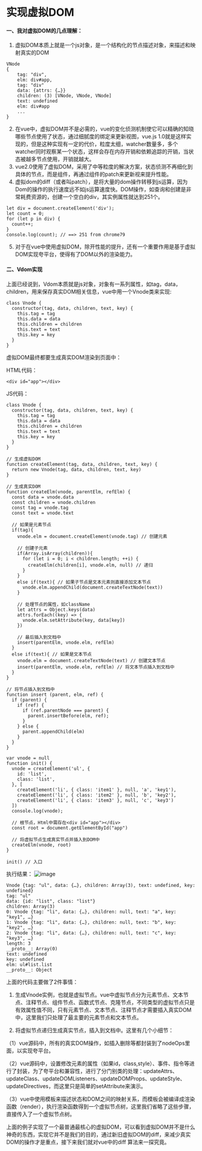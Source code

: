 # 实现虚拟DOM

#### 一、我对虚拟DOM的几点理解：
1. 虚拟DOM本质上就是一个js对象，是一个结构化的节点描述对象，来描述和映射真实的DOM
```
VNode 
{
    tag: "div", 
    elm: div#app,
    tag: "div"
    data: {attrs: {…}}
    children: (3) [VNode, VNode, VNode]
    text: undefined
    elm: div#app
    ...
}
```

2. 在vue中，虚拟DOM并不是必需的，vue的变化侦测机制使它可以精确的知晓哪些节点使用了状态，通过细腻度的绑定来更新视图，vue.js 1.0就是这样实现的，但是这种实现有一定的代价，粒度太细，watcher数量多，多个watcher同时观察某一个状态，这样会存在内存开销和依赖追踪的开销，当状态被越多节点使用，开销就越大。
3. vue2.0使用了虚拟DOM，采用了中等粒度的解决方案，状态侦测不再细化到具体的节点，而是组件，再通过组件的patch来更新视来提升性能。
4. 虚拟dom的diff（或者叫patch），是将大量的dom操作转移到js运算，因为Dom的操作的执行速度远不如js运算速度快。DOM操作，如查询和创建是非常耗费资源的，创建一个空白的div，其实例属性就达到251个。
```
let div = document.createElement('div');
let count = 0;
for (let p in div) {
  count++;
}
console.log(count); // ==> 251 from chrome79
```

5. 对于在vue中使用虚拟DOM，除开性能的提升，还有一个重要作用是基于虚拟DOM实现夸平台，使得有了DOM以外的渲染能力。


#### 二、Vdom实现
上面已经说到，Vdom本质就是js对象，对象有一系列属性，如tag，data，children，用来保存真实DOM相关信息，vue中用一个Vnode类来实现:

```
class Vnode {
  constructor(tag, data, children, text, key) {
    this.tag = tag
    this.data = data
    this.children = children
    this.text = text
    this.key = key
  }
}
```
虚拟DOM最终都要生成真实DOM渲染到页面中：


HTML代码：

```
<div id="app"></div>
```


JS代码：

```
class Vnode {
  constructor(tag, data, children, text, key) {
    this.tag = tag
    this.data = data
    this.children = children
    this.text = text
    this.key = key
  }
}

// 生成虚拟DOM
function createElement(tag, data, children, text, key) {
  return new Vnode(tag, data, children, text, key)
}

// 生成真实DOM
function createElm(vnode, parentElm, refElm) {
  const data = vnode.data
  const children = vnode.children
  const tag = vnode.tag
  const text = vnode.text

  // 如果是元素节点
  if(tag){
    vnode.elm = document.createElement(vnode.tag) // 创建元素

    // 创建子元素
    if(Array.isArray(children)){
      for (let i = 0; i < children.length; ++i) {
        createElm(children[i], vnode.elm, null) // 递归
      }
    }
    else if(text){ // 如果子节点是文本元素则直接添加文本节点
      vnode.elm.appendChild(document.createTextNode(text))
    }

    // 处理节点的属性，如className
    let attrs = Object.keys(data)
    attrs.forEach((key) => {
      vnode.elm.setAttribute(key, data[key])
    })

    // 最后插入到文档中
    insert(parentElm, vnode.elm, refElm)
  }
  else if(text){ // 如果是文本节点
    vnode.elm = document.createTextNode(text) // 创建文本节点
    insert(parentElm, vnode.elm, refElm) // 将文本节点插入到文档中
  }
}

// 将节点插入到文档中
function insert (parent, elm, ref) {
  if (parent) {
    if (ref) {
      if (ref.parentNode === parent) {
        parent.insertBefore(elm, ref);
      }
    } else {
      parent.appendChild(elm)
    }
  }
}

var vnode = null
function init() {
  vnode = createElement('ul', {
    id: 'list',
    class: 'list',
  }, [
    createElement('li', { class: 'item1' }, null, 'a', 'key1'),
    createElement('li', { class: 'item2' }, null, 'b', 'key2'),
    createElement('li', { class: 'item3' }, null, 'c', 'key3')
  ])
  console.log(vnode);

  // 根节点，Html中需存在<div id="app"></div>
  const root = document.getElementById("app")
  
  // 将虚拟节点生成真实节点并插入到DOM中
  createElm(vnode, root) 
}

init() // 入口

```
执行结果：
![image](https://rhinosystem.bs2dl.yy.com/cont1580629501750483file)

```
Vnode {tag: "ul", data: {…}, children: Array(3), text: undefined, key: undefined}
tag: "ul"
data: {id: "list", class: "list"}
children: Array(3)
0: Vnode {tag: "li", data: {…}, children: null, text: "a", key: "key1", …}
1: Vnode {tag: "li", data: {…}, children: null, text: "b", key: "key2", …}
2: Vnode {tag: "li", data: {…}, children: null, text: "c", key: "key3", …}
length: 3
__proto__: Array(0)
text: undefined
key: undefined
elm: ul#list.list
__proto__: Object
```

上面的代码主要做了2件事情：

1. 生成Vnode实例，也就是虚拟节点。vue中虚拟节点分为元素节点、文本节点、注释节点、组件节点、函数式节点、克隆节点，不同类型的虚拟节点只是有效属性值不同，只有元素节点、文本节点、注释节点才需要插入真实DOM中，这里我们只处理了最主要的元素节点和文本节点。

2. 将虚拟节点递归生成真实节点，插入到文档中。这里有几个小细节：

（1）vue源码中，所有的真实DOM操作，如插入删除等都封装到了nodeOps里面，以实现夸平台。


（2）vue源码中，设置修改元素的属性（如果id，class,style）、事件、指令等进行了封装，为了夸平台和兼容性，进行了分门别类的处理：updateAttrs、updateClass、updateDOMListeners、updateDOMProps、updateStyle、updateDirectives，而这里只是简单的setAttribute来演示。

（3）vue中使用模板来描述状态和DOM之间的映射关系，而模板会被编译成渲染函数（render），执行渲染函数得到一个虚拟节点树，这里我们省略了这些步骤，直接传入了一个虚拟节点树。

上面的例子实现了一个最普通最核心的虚拟DOM，可以看到虚拟DOM并不是什么神奇的东西，实现它并不是我们的目的，通过新旧虚拟DOM的diff，来减少真实DOM的操作才是重点，接下来我们就对vue中的diff 算法来一探究竟。